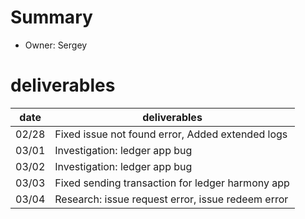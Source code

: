 # Summary
* Owner: Sergey

# deliverables
| date  | deliverables |
|--- | ---|
| 02/28  | Fixed issue not found error, Added extended logs |
| 03/01  | Investigation: ledger app bug |
| 03/02  | Investigation: ledger app bug |
| 03/03  | Fixed sending transaction for ledger harmony app |
| 03/04  | Research: issue request error, issue redeem error |

